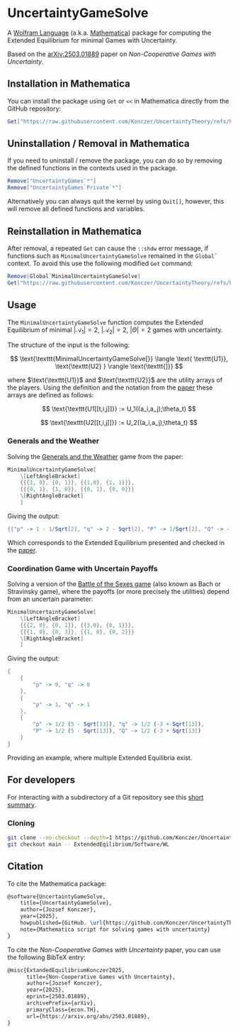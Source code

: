 # UncertaintyGameSolve

A [Wolfram Language](https://en.wikipedia.org/wiki/Wolfram_Language) (a.k.a. [Mathematica](https://www.wolfram.com/mathematica/)) package for computing the Extended Equilibrium for minimal Games with Uncertainty.

Based on the [arXiv:2503.01889](https://arxiv.org/abs/2503.01889) paper on *Non-Cooperative Games with Uncertainty*.

## Installation in Mathematica

You can install the package using `Get` or `<<` in Mathematica directly from the GitHub repository:

```Mathematica
Get["https://raw.githubusercontent.com/Konczer/UncertaintyTheory/refs/heads/main/ExtendedEqilibrium/Software/WL/UncertaintyGameSolve.m"]
```

## Uninstallation / Removal in Mathematica

If you need to uninstall / remove the package, you can do so by removing the defined functions in the contexts used in the package.

```Mathematica
Remove["UncertaintyGames`*"]
Remove["UncertaintyGames`Private`*"]
```

Alternatively you can always quit the kernel by using `Quit[]`, however, this will remove all defined functions and variables.

## Reinstallation in Mathematica

After removal, a repeated `Get` can cause the `::shdw` error message, if functions such as `MinimalUncertaintyGameSolve` remained in the ``Global` `` context. To avoid this use the following modified `Get` command:

```Mathematica
Remove[Global`MinimalUncertaintyGameSolve]
Get["https://raw.githubusercontent.com/Konczer/UncertaintyTheory/refs/heads/main/ExtendedEqilibrium/Software/WL/UncertaintyGameSolve.m"]
```

## Usage

The `MinimalUncertaintyGameSolve` function computes the Extended Equilibrium of minimal $|\mathcal{A}_1|=2$, $|\mathcal{A}_2|=2$, $|\Theta|=2$ games with uncertainty.

The structure of the input is the following:

$$
\text{\texttt{MinimalUncertaintyGameSolve[}} \langle \text{ \texttt{U1}}, \text{\texttt{U2} } \rangle \text{\texttt{]}} 
$$

where $\text{\texttt{U1}}$ and $\text{\texttt{U2}}$ are the utility arrays of the players. Using the definition and the notation from the [paper](https://arxiv.org/pdf/2503.01889#definition.3.1) these arrays are defined as follows:

$$
\text{\texttt{U1[[t,i,j]]}} := U_1((a_i,a_j);\theta_t)
$$

$$
\text{\texttt{U2[[t,i,j]]}} := U_2((a_i,a_j);\theta_t)
$$

### Generals and the Weather

Solving the [Generals and the Weather](https://arxiv.org/pdf/2503.01889#subsubsection.3.1.1) game from the paper:

```Mathematica
MinimalUncertaintyGameSolve[
    \[LeftAngleBracket]
    {{{1, 0}, {0, 1}}, {{1,0}, {1, 1}}}, 
    {{{0, 1}, {1, 0}}, {{0, 1}, {0, 0}}}
    \[RightAngleBracket]
    ]
```
Giving the output:

```Mathematica
{{"p" -> 1 - 1/Sqrt[2], "q" -> 2 - Sqrt[2], "P" -> 1/Sqrt[2], "Q" -> -1 + Sqrt[2]}}
```

Which corresponds to the Extended Equilibrium presented and checked in the [paper](https://arxiv.org/pdf/2503.01889#subsubsection.3.4.1).

### Coordination Game with Uncertain Payoffs

Solving a version of the [Battle of the Sexes game](https://en.wikipedia.org/wiki/Battle_of_the_sexes_(game_theory)) (also known as Bach or Stravinsky game), where the payoffs (or more precisely the utilities) depend from an uncertain parameter:

```Mathematica
MinimalUncertaintyGameSolve[
    \[LeftAngleBracket]
    {{{2, 0}, {0, 1}}, {{3,0}, {0, 1}}}, 
    {{{1, 0}, {0, 3}}, {{1, 0}, {0, 2}}}
    \[RightAngleBracket]
    ]
```

Giving the output:

```Mathematica
{
    {
        "p" -> 0, "q" -> 0
    }, 
    {
        "p" -> 1, "q" -> 1
    }, 
    {
        "p" -> 1/2 (5 - Sqrt[13]), "q" -> 1/2 (-3 + Sqrt[13]), 
        "P" -> 1/2 (5 - Sqrt[13]), "Q" -> 1/2 (-3 + Sqrt[13])
    }
}
```

Providing an example, where multiple Extended Equilibria exist.

## For developers

For interacting with a subdirectory of a Git repository see this [short summary](https://www.baeldung.com/ops/git-clone-subdirectory).

### Cloning

```bash
git clone --no-checkout --depth=1 https://github.com/Konczer/UncertaintyTheory.git
git checkout main -- ExtendedEqilibrium/Software/WL
```

## Citation

To cite the Mathematica package:

```latex
@software{UncertaintyGameSolve,
    title={UncertaintyGameSolve},
    author={Jozsef Konczer},
    year={2025},
    howpublished={GitHub. \url{https://github.com/Konczer/UncertaintyTheory/tree/main/ExtendedEqilibrium/Software/WL}},
    note={Mathematica script for solving games with uncertainty}
}
```

To cite the *Non-Cooperative Games with Uncertainty* paper, you can use the following BibTeX entry:

```latex
@misc{ExtandedEquilibriumKonczer2025,
      title={Non-Cooperative Games with Uncertainty}, 
      author={Jozsef Konczer},
      year={2025},
      eprint={2503.01889},
      archivePrefix={arXiv},
      primaryClass={econ.TH},
      url={https://arxiv.org/abs/2503.01889}, 
}
```